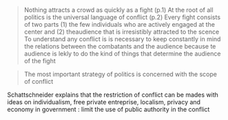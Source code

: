 
> Nothing attracts a crowd as quickly as a fight (p.1)
> At the root of all politics is the universal language of conflict (p.2)
> Every fight consists of two parts (1) the few individuals who are actively engaged at the center and (2) theaudience that is irresistibly attracted to the scence
> To understand any conflict is is necessary to keep constantly in mind the relations between the combatants and the audience because te audience is lekly to do the kind of things that determine the audience of the fight

> The most important strategy of politics is concerned with the scope of conflict

Schattschneider explains that the restriction of conflict can be mades with ideas on individualism, free private entreprise, localism, privacy and economy in government : limit the use of public authority in the conflict